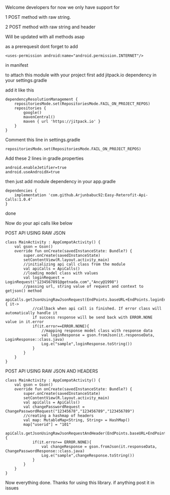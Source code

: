 Welcome developers for now we only have support for 

1 POST method with raw string. 

2 POST method with raw string and header

Will be updated with all methods asap

as a prerequesit dont forget to add 
```
<uses-permission android:name="android.permission.INTERNET"/> 
```
in manifest

to attach this module with your project first add jitpack.io dependency in your settings.gradle

add it like this

```
dependencyResolutionManagement {
    repositoriesMode.set(RepositoriesMode.FAIL_ON_PROJECT_REPOS)
    repositories {
        google()
        mavenCentral()
        maven { url 'https://jitpack.io' }
    }
}
```

Comment this line in settings.gradle
```
repositoriesMode.set(RepositoriesMode.FAIL_ON_PROJECT_REPOS)
```

Add these 2 lines in gradle.properties
```
android.enableJetifier=true
android.useAndroidX=true
```

then just add module dependency in your app.gradle

```
dependencies {
    implementation 'com.github.Arjunbabuc92:Easy-Reterofit-Api-Calls:1.0.4'
}
```

done

Now do your api calls like below

POST API USING RAW JSON
```
class MainActivity : AppCompatActivity() {
    val gson = Gson()
    override fun onCreate(savedInstanceState: Bundle?) {
        super.onCreate(savedInstanceState)
        setContentView(R.layout.activity_main)
        //initializing api call class from the module
        val apiCalls = ApiCalls()
        //loading model class with values
        val loginRequest = LoginRequest("1234567891@getnada.com","Ancy@1998")
        //passing url, string value of request and context to getjson() method
        apiCalls.getJsonUsingRawJsonRequest(EndPoints.baseURL+EndPoints.loginEndPoint,gson.toJson(loginRequest),this){ it->
            //callback when api call is finished. If error class will automatically handle it 
            if success response will be send back with ERROR.NONE value in it.error
            if(it.error==ERROR.NONE){
                //mapping response model class with response data
                val loginResponse = gson.fromJson(it.responseData, LoginResponse::class.java)
                Log.e("sample",loginResponse.toString())
            }
        }
    }
}
```

POST API USING RAW JSON AND HEADERS

```
class MainActivity : AppCompatActivity() {
    val gson = Gson()
    override fun onCreate(savedInstanceState: Bundle?) {
        super.onCreate(savedInstanceState)
        setContentView(R.layout.activity_main)
        val apiCalls = ApiCalls()
        val changePasswordRequest = ChangePasswordRequest("12345678","123456789","123456789")
        //creating a hashmap of headers
        val map: MutableMap<String, String> = HashMap()
        map["userid"] = "101"
        apiCalls.getJsonUsingRawJsonRequestAndHeader(EndPoints.baseURL+EndPoints.changePassword,gson.toJson(changePasswordRequest),this,map){
            if(it.error== ERROR.NONE){
                val changeResponse = gson.fromJson(it.responseData, ChangePasswordResponse::class.java)
                Log.e("sample",changeResponse.toString())
            }
        }
    }
}
```

Now everything done. Thanks for using this library. if anything post it in issues
